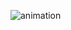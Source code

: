 ![animation](https://user-images.githubusercontent.com/40969203/103181316-3d690180-48e3-11eb-8dcb-5b1b64590137.gif)
